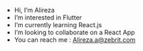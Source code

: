 - Hi, I’m Alireza
- I’m interested in Flutter
- I’m currently learning React.js
- I’m looking to collaborate on a React App
- You can reach me : Alireza.a@zebrit.com

<!---
Alisideas/Alisideas is a ✨ special ✨ repository because its `README.md` (this file) appears on your GitHub profile.
You can click the Preview link to take a look at your changes.
--->
